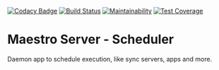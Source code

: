 [![Codacy Badge](https://api.codacy.com/project/badge/Grade/70223d33e20d4ed59ea4e310dc38260d)](https://www.codacy.com/app/maestro/scheduler-app?utm_source=github.com&amp;utm_medium=referral&amp;utm_content=maestro-server/scheduler-app&amp;utm_campaign=Badge_Grade)
[![Build Status](https://travis-ci.org/maestro-server/scheduler-app.svg?branch=master)](https://travis-ci.org/maestro-server/scheduler-app)
[![Maintainability](https://api.codeclimate.com/v1/badges/3a073f54d89d948c0c08/maintainability)](https://codeclimate.com/github/maestro-server/scheduler-app/maintainability)
[![Test Coverage](https://api.codeclimate.com/v1/badges/3a073f54d89d948c0c08/test_coverage)](https://codeclimate.com/github/maestro-server/scheduler-app/test_coverage)

# Maestro Server - Scheduler #

Daemon app to schedule execution, like sync servers, apps and more.
